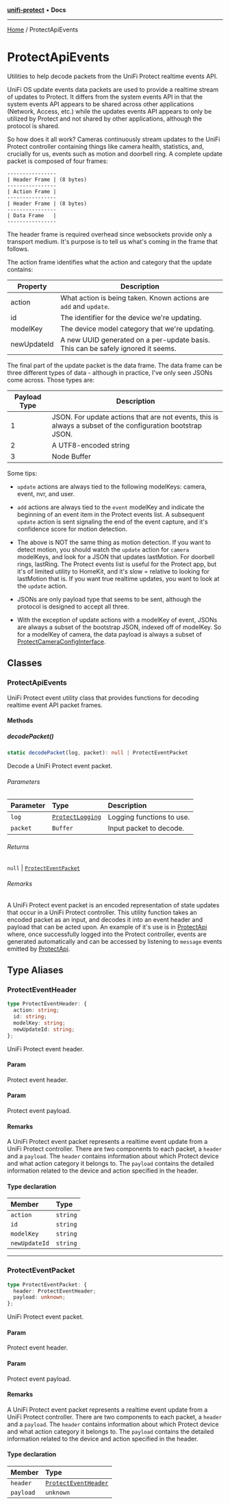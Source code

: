 [**unifi-protect**](README.md) • **Docs**

***

[Home](README.md) / ProtectApiEvents

# ProtectApiEvents

Utilities to help decode packets from the UniFi Protect realtime events API.

UniFi OS update events data packets are used to provide a realtime stream of updates to Protect. It differs from the system events API in that the system events API
appears to be shared across other applications (Network, Access, etc.) while the updates events API appears to only be utilized by Protect and not shared by other
applications, although the protocol is shared.

So how does it all work? Cameras continuously stream updates to the UniFi Protect controller containing things like camera health, statistics, and, crucially for us,
events such as motion and doorbell ring. A complete update packet is composed of four frames:

```
----------------
| Header Frame | (8 bytes)
----------------
| Action Frame |
----------------
| Header Frame | (8 bytes)
----------------
| Data Frame   |
----------------
```

The header frame is required overhead since websockets provide only a transport medium. It's purpose is to tell us what's coming in the frame that follows.

The action frame identifies what the action and category that the update contains:

| Property    | Description                                                                      |
|-------------|----------------------------------------------------------------------------------|
| action      | What action is being taken. Known actions are `add` and `update`.                |
| id          | The identifier for the device we're updating.                                    |
| modelKey    | The device model category that we're updating.                                   |
| newUpdateId | A new UUID generated on a per-update basis. This can be safely ignored it seems. |

The final part of the update packet is the data frame. The data frame can be three different types of data - although in practice, I've only seen JSONs come across.
Those types are:

| Payload Type |                                                 Description                                                |
|--------------|------------------------------------------------------------------------------------------------------------|
| 1            | JSON. For update actions that are not events, this is always a subset of the configuration bootstrap JSON. |
| 2            | A UTF8-encoded string                                                                                      |
| 3            | Node Buffer                                                                                                |

Some tips:

- `update` actions are always tied to the following modelKeys: camera, event, nvr, and user.

- `add` actions are always tied to the `event` modelKey and indicate the beginning of an event item in the Protect events list. A subsequent `update` action is sent
  signaling the end of the event capture, and it's confidence score for motion detection.

- The above is NOT the same thing as motion detection. If you want to detect motion, you should watch the `update` action for `camera` modelKeys, and look for a JSON
  that updates lastMotion. For doorbell rings, lastRing. The Protect events list is useful for the Protect app, but it's of limited utility to HomeKit, and it's slow
  = relative to looking for lastMotion that is. If you want true realtime updates, you want to look at the `update` action.

- JSONs are only payload type that seems to be sent, although the protocol is designed to accept all three.

- With the exception of update actions with a modelKey of event, JSONs are always a subset of the bootstrap JSON, indexed off of modelKey. So for a modelKey of camera,
  the data payload is always a subset of [ProtectCameraConfigInterface](ProtectTypes.md#protectcameraconfiginterface).

## Classes

### ProtectApiEvents

UniFi Protect event utility class that provides functions for decoding realtime event API packet frames.

#### Methods

##### decodePacket()

```ts
static decodePacket(log, packet): null | ProtectEventPacket
```

Decode a UniFi Protect event packet.

###### Parameters

| Parameter | Type | Description |
| :------ | :------ | :------ |
| `log` | [`ProtectLogging`](ProtectLogging.md#protectlogging) | Logging functions to use. |
| `packet` | `Buffer` | Input packet to decode. |

###### Returns

`null` \| [`ProtectEventPacket`](ProtectApiEvents.md#protecteventpacket)

###### Remarks

A UniFi Protect event packet is an encoded representation of state updates that occur in a UniFi Protect controller. This utility function takes an
encoded packet as an input, and decodes it into an event header and payload that can be acted upon. An example of it's use is in [ProtectApi](ProtectApi.md) where, once
successfully logged into the Protect controller, events are generated automatically and can be accessed by listening to `message` events emitted by
[ProtectApi](ProtectApi.md).

## Type Aliases

### ProtectEventHeader

```ts
type ProtectEventHeader: {
  action: string;
  id: string;
  modelKey: string;
  newUpdateId: string;
};
```

UniFi Protect event header.

#### Param

Protect event header.

#### Param

Protect event payload.

#### Remarks

A UniFi Protect event packet represents a realtime event update from a UniFi Protect controller. There are two components to each packet, a `header` and
  a `payload`. The `header` contains information about which Protect device and what action category it belongs to. The `payload` contains the detailed information
  related to the device and action specified in the header.

#### Type declaration

| Member | Type |
| :------ | :------ |
| `action` | `string` |
| `id` | `string` |
| `modelKey` | `string` |
| `newUpdateId` | `string` |

***

### ProtectEventPacket

```ts
type ProtectEventPacket: {
  header: ProtectEventHeader;
  payload: unknown;
};
```

UniFi Protect event packet.

#### Param

Protect event header.

#### Param

Protect event payload.

#### Remarks

A UniFi Protect event packet represents a realtime event update from a UniFi Protect controller. There are two components to each packet, a `header` and
  a `payload`. The `header` contains information about which Protect device and what action category it belongs to. The `payload` contains the detailed information
  related to the device and action specified in the header.

#### Type declaration

| Member | Type |
| :------ | :------ |
| `header` | [`ProtectEventHeader`](ProtectApiEvents.md#protecteventheader) |
| `payload` | `unknown` |
